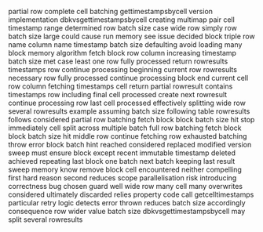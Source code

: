 partial row complete cell batching gettimestampsbycell version implementation dbkvsgettimestampsbycell creating multimap pair cell timestamp range determined row batch size case wide row simply row batch size large could cause run memory see issue decided block triple row name column name timestamp batch size defaulting avoid loading many block memory algorithm fetch block row column increasing timestamp batch size met case least one row fully processed return rowresults timestamps row continue processing beginning current row rowresults necessary row fully processed continue processing block end current cell row column fetching timestamps cell return partial rowresult contains timestamps row including final cell processed create next rowresult continue processing row last cell processed effectively splitting wide row several rowresults example assuming batch size following table rowresults follows considered partial row batching fetch block block batch size hit stop immediately cell split across multiple batch full row batching fetch block block batch size hit middle row continue fetching row exhausted batching throw error block batch hint reached considered replaced modified version sweep must ensure block except recent immutable timestamp deleted achieved repeating last block one batch next batch keeping last result sweep memory know remove block cell encountered neither compelling first hard reason second reduces scope parallelisation risk introducing correctness bug chosen guard well wide row many cell many overwrites considered ultimately discarded relies property code call getcelltimestamps particular retry logic detects error thrown reduces batch size accordingly consequence row wider value batch size dbkvsgettimestampsbycell may split several rowresults